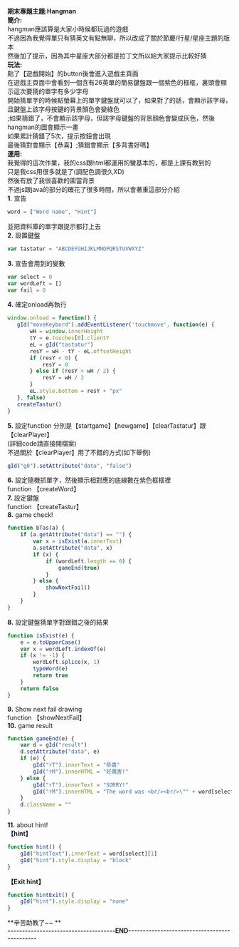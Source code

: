 **期末專題主題:Hangman**    
**簡介:**  
hangman應該算是大家小時候都玩過的遊戲  
不過因為我覺得單只有猜英文有點無聊，所以改成了關於節慶/行星/星座主題的版本  
然後加了提示，因為其中星座大部分都是拉丁文所以給大家提示比較好猜  
**玩法:**  
點了【遊戲開始】的button後會進入遊戲主頁面  
在遊戲主頁面中會看到一個含有26英單的簡易鍵盤跟一個紫色的框框，裏頭會顯示這次要猜的單字有多少字母   
開始猜單字的時候點螢幕上的單字鍵盤就可以了，如果對了的話，會顯示該字母，且鍵盤上該字母按鍵的背景顏色會變綠色   
;如果猜錯了，不會顯示該字母，但該字母鍵盤的背景顏色會變成灰色，然後hangman的圖會顯示一畫  
如果累計猜錯了5次，提示按鈕會出現     
最後猜對會顯示【恭喜】;猜錯會顯示【多背書好嗎】   
**運用:**  
我覺得的這次作業，我的css跟html都運用的蠻基本的，都是上課有教到的     
只是我css用很多就是了(調配色調很久XD)     
然後有放了我很喜歡的圖當背景   
不過js跟java的部分的確花了很多時間，所以會著重這部分介紹      
**1.** 宣告
```js
word = ["Word name", "Hint"]
```
並把資料庫的單字跟提示都打上去     
**2.** 設置鍵盤
```js
var tastatur = "ABCDEFGHIJKLMNOPQRSTUVWXYZ"
```
**3.** 宣告會用到的變數  
```js
var select = 0  
var wordLeft = []  
var fail = 0
```
**4.** 確定onload再執行  
 ```js 
 window.onload = function() {  
    gId("moveKeybord").addEventListener('touchmove', function(e) {  
        wH = window.innerHeight  
        tY = e.touches[0].clientY  
        eL = gId("tastatur")  
        resY = wH - tY - eL.offsetHeight  
        if (resY < 0) {  
            resY = 0  
        } else if (resY > wH / 2) {  
            resY = wH / 2  
        } 
        eL.style.bottom = resY + "px"       
    }, false)  
    createTastur()  
} 
```    
**5.**  設定function 分別是【startgame】【newgame】【clearTastatur】跟【clearPlayer】  
(詳細code請直接開檔案)  
不過關於【clearPlayer】用了不錯的方式(如下舉例)  
   ```js
   gId("g0").setAttribute("data", "false")
   ```
**6.** 設定隨機抓單字，然後顯示相對應的底線數在紫色框框裡  
function 【createWord】  
**7.** 設定鍵盤   
function 【createTastur】    
**8.** game check!  
```js
function bTas(a) {  
    if (a.getAttribute("data") == "") {  
        var x = isExist(a.innerText)  
        a.setAttribute("data", x)  
        if (x) {  
            if (wordLeft.length == 0) {  
                gameEnd(true)  
            }  
        } else {  
            showNextFail()  
        }  
    }  
}
```
**8.** 設定鍵盤猜單字對跟錯之後的結果   
```js
function isExist(e) {  
    e = e.toUpperCase()  
    var x = wordLeft.indexOf(e)  
    if (x != -1) {  
        wordLeft.splice(x, 1)   
        typeWord(e)   
        return true  
    }  
    return false  
}
```
**9.** Show next fail drawing   
function 【showNextFail】    
**10.** game result    
```js
function gameEnd(e) {  
    var d = gId("result")  
    d.setAttribute("data", e)  
    if (e) {
        gId("rT").innerText = "恭喜"  
        gId("rM").innerHTML = "好厲害!"  
    } else {  
        gId("rT").innerText = "SORRY!"  
        gId("rM").innerHTML = "The word was <br/><br/>\"" + word[select][0].toUpperCase() + "\"<br/><br/>多背書好嗎"  
    }  
    d.className = ""  
}
```
**11.** about hint!    
**【hint】**   
```js
function hint() {  
    gId("hintText").innerText = word[select][1]  
    gId("hint").style.display = "block"  
}
```
**【Exit hint】**   
```js
function hintExit() {  
    gId("hint").style.display = "none"  
}
```
**辛苦助教了~~ **   
**-------------------------------------END---------------------------------------------**  
